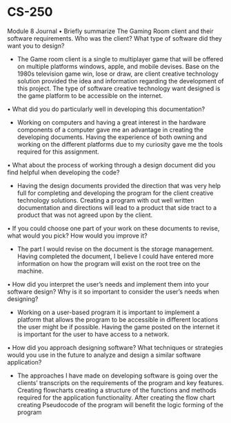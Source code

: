 # CS-250

Module 8 Journal 
•	Briefly summarize The Gaming Room client and their software requirements. Who was the client? What type of software did they want you to design?
-	The Game room client is a single to multiplayer game that will be offered on multiple platforms windows, apple, and mobile devises. Base on the 1980s television game win, lose or draw, are client creative technology solution provided the idea and information regarding the development of this project. The type of software creative technology want designed is the game platform to be accessible on the internet.   

•	What did you do particularly well in developing this documentation?
-	Working on computers and having a great interest in the hardware components of a computer gave me an advantage in creating the developing documents. Having the experience of both owning and working on the different platforms due to my curiosity gave me the tools required for this assignment.  

•	What about the process of working through a design document did you find helpful when developing the code?
-	Having the design documents provided the direction that was very help full for completing and developing the program for the client creative technology solutions. Creating a program with out well written documentation and directions will lead to a product that side tract to a product that was not agreed upon by the client.  


•	If you could choose one part of your work on these documents to revise, what would you pick? How would you improve it?
-	The part I would revise on the document is the storage management. Having completed the document, I believe I could have entered more information on how the program will exist on the root tree on the machine. 

•	How did you interpret the user’s needs and implement them into your software design? Why is it so important to consider the user’s needs when designing?
-	Working on a user-based program it is important to implement a platform that allows the program to be accessible in different locations the user might be if possible. Having the game posted on the internet it is important for the user to have access to a network. 

•	How did you approach designing software? What techniques or strategies would you use in the future to analyze and design a similar software application?
-	The approaches I have made on developing software is going over the clients’ transcripts on the requirements of the program and key features. Creating flowcharts creating a structure of the functions and methods required for the application functionality. After creating the flow chart creating Pseudocode of the program will benefit the logic forming of the program
